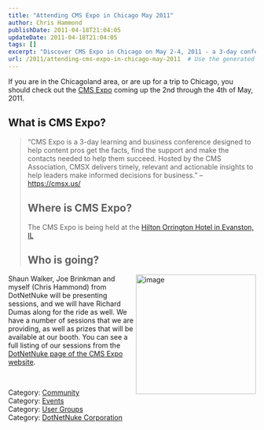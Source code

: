 ```yaml
---
title: "Attending CMS Expo in Chicago May 2011"
author: Chris Hammond
publishDate: 2011-04-18T21:04:05
updateDate: 2011-04-18T21:04:05
tags: []
excerpt: "Discover CMS Expo in Chicago on May 2-4, 2011 - a 3-day conference by CMS Association offering insights for business success. Learn more at https://cmsx.us/."
url: /2011/attending-cms-expo-in-chicago-may-2011  # Use the generated URL with year
---
```

<p>If you are in the Chicagoland area, or are up for a trip to Chicago, you should check out the <a href="https://www.cmsx.us" target="_blank">CMS Expo</a> coming up the 2nd through the 4th of May, 2011.</p> <h2>What is CMS Expo? </h2> <blockquote> <p>“CMS Expo is a 3-day learning and business conference designed to help content pros get the facts, find the support and make the contacts needed to help them succeed. Hosted by the CMS Association, CMSX delivers timely, relevant and actionable insights to help leaders make informed decisions for business.” – <a href="https://cmsx.us/">https://cmsx.us/</a> </p> <h2>Where is CMS Expo?</h2> <p>The CMS Expo is being held at the <a href="https://maps.google.com/maps/place?cid=8732422327631032943&q=Hilton+Orrington+Hotel+in+Evanston,+IL&hl=en&dtab=0&sll=42.048835,-87.680622&sspn=0.016926,0.020761&ie=UTF8&ll=42.062644,-87.713685&spn=0,0&t=h&z=15" target="_blank">Hilton Orrington Hotel in Evanston, IL</a></p> <h2>Who is going?</h2> </blockquote> <p><a href="https://www.dotnetnuke.com/Portals/25/Blog/Files/21/3038/Windows-Live-Writer-104f0249b4c1_E284-image_5.png"><img style="border:0px;  background-image: none; padding-left: 0px; padding-right: 0px; display: inline; padding-top: 0px; float: right;" title="image" alt="image" src="https://www.dotnetnuke.com/Portals/25/Blog/Files/21/3038/Windows-Live-Writer-104f0249b4c1_E284-image_thumb_1.png" width="244" height="244" /></a>Shaun Walker, Joe Brinkman and myself (Chris Hammond) from <a>DotNetNuke</a> will be presenting sessions, and we will have Richard Dumas along for the ride as well. We have a number of sessions that we are providing, as well as prizes that will be available at our booth. You can see a full listing of our sessions from the <a href="https://www.cmsexpo.net/sessions/dotnetnuke-track" target="_blank">DotNetNuke page of the CMS Expo website</a>. </p> <p> </p> <div class="category">Category: <a href="https://www.dotnetnuke.com/Resources/Blogs/tabid/825/CatID/16/Default.aspx">Community</a></div> <div class="category">Category: <a href="https://www.dotnetnuke.com/Resources/Blogs/tabid/825/CatID/14/Default.aspx">Events</a></div> <div class="category">Category: <a href="https://www.dotnetnuke.com/Resources/Blogs/tabid/825/CatID/12/Default.aspx">User Groups</a></div> <div class="category">Category: <a href="https://www.dotnetnuke.com/Resources/Blogs/tabid/825/CatID/15/Default.aspx">DotNetNuke Corporation</a></div><img src="https://feeds.feedburner.com/~r/dnndaily/~4/vybjTDzAtRs" height="1" width="1"/>


